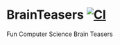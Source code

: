 # BrainTeasers [![CI](https://github.com/scopeInfinity/BrainTeasers/actions/workflows/ci.yml/badge.svg)](https://github.com/scopeInfinity/BrainTeasers/actions/workflows/ci.yml)
Fun Computer Science Brain Teasers
